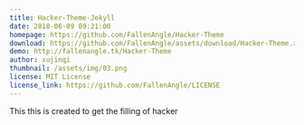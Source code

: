 ```yaml
---
title: Hacker-Theme-Jekyll
date: 2018-06-09 09:21:00
homepage: https://github.com/FallenAngle/Hacker-Theme
download: https://github.com/FallenAngle/assets/download/Hacker-Theme.zip
demo: http://fallenangle.tk/Hacker-Theme
author: xujinqi
thumbnail: /assets/img/03.png
license: MIT License
license_link: https://github.com/FallenAngle/LICENSE
---
```

This this is created to get the filling of hacker

